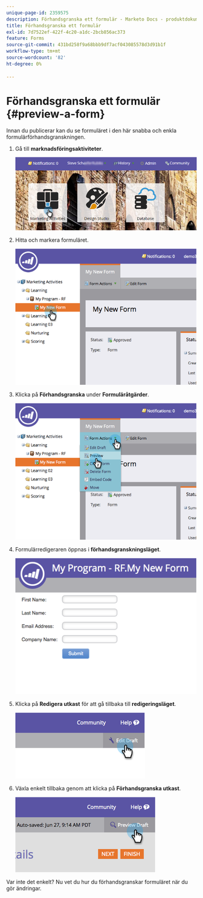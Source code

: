 ```yaml
---
unique-page-id: 2359575
description: Förhandsgranska ett formulär - Marketo Docs - produktdokumentation
title: Förhandsgranska ett formulär
exl-id: 7d7522ef-422f-4c20-a1dc-2bcb856ac373
feature: Forms
source-git-commit: 431bd258f9a68bbb9df7acf043085578d3d91b1f
workflow-type: tm+mt
source-wordcount: '82'
ht-degree: 0%

---
```


# Förhandsgranska ett formulär {#preview-a-form}

Innan du publicerar kan du se formuläret i den här snabba och enkla formulärförhandsgranskningen.

1. Gå till **marknadsföringsaktiviteter**.

   ![](assets/login-marketing-activities-6.png)

1. Hitta och markera formuläret.

   ![](assets/image2014-9-15-17-3a45-3a51.png)

1. Klicka på **Förhandsgranska** under **Formuläråtgärder**.

   ![](assets/image2014-9-15-17-3a46-3a9.png)

1. Formulärredigeraren öppnas i **förhandsgranskningsläget**.

   ![](assets/image2014-9-15-17-3a46-3a17.png)

1. Klicka på **Redigera utkast** för att gå tillbaka till **redigeringsläget**.

   ![](assets/image2014-9-15-17-3a46-3a37.png)

1. Växla enkelt tillbaka genom att klicka på **Förhandsgranska utkast**.

   ![](assets/image2014-9-15-17-3a46-3a45.png)

Var inte det enkelt? Nu vet du hur du förhandsgranskar formuläret när du gör ändringar.
